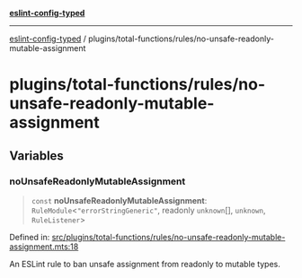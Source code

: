 [**eslint-config-typed**](../../../README.md)

---

[eslint-config-typed](../../../README.md) / plugins/total-functions/rules/no-unsafe-readonly-mutable-assignment

# plugins/total-functions/rules/no-unsafe-readonly-mutable-assignment

## Variables

### noUnsafeReadonlyMutableAssignment

> `const` **noUnsafeReadonlyMutableAssignment**: `RuleModule`\<`"errorStringGeneric"`, readonly `unknown`[], `unknown`, `RuleListener`\>

Defined in: [src/plugins/total-functions/rules/no-unsafe-readonly-mutable-assignment.mts:18](https://github.com/noshiro-pf/eslint-config-typed/blob/main/src/plugins/total-functions/rules/no-unsafe-readonly-mutable-assignment.mts#L18)

An ESLint rule to ban unsafe assignment from readonly to mutable types.
